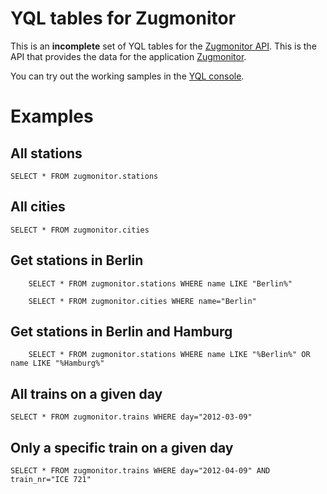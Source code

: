 # YQL tables for Zugmonitor

This is an **incomplete** set of YQL tables for the [Zugmonitor API](http://www.opendatacity.de/zugmonitor-api/). This is the API that provides the data for the application [Zugmonitor](http://zugmonitor.sueddeutsche.de).

You can try out the working samples in the [YQL console][].

# Examples

## All stations

	SELECT * FROM zugmonitor.stations

## All cities

	SELECT * FROM zugmonitor.cities
	
## Get stations in Berlin
		SELECT * FROM zugmonitor.stations WHERE name LIKE "Berlin%"

		SELECT * FROM zugmonitor.cities WHERE name="Berlin"

## Get stations in Berlin and Hamburg
		SELECT * FROM zugmonitor.stations WHERE name LIKE "%Berlin%" OR name LIKE "%Hamburg%"
	
## All trains on a given day

	SELECT * FROM zugmonitor.trains WHERE day="2012-03-09"
	
## Only a specific train on a given day

	SELECT * FROM zugmonitor.trains WHERE day="2012-04-09" AND train_nr="ICE 721"

[YQL console]: http://developer.yahoo.com/yql/console/?env=https://raw.github.com/spier/yql-tables/zugmonitor/alltables_forked.env
	